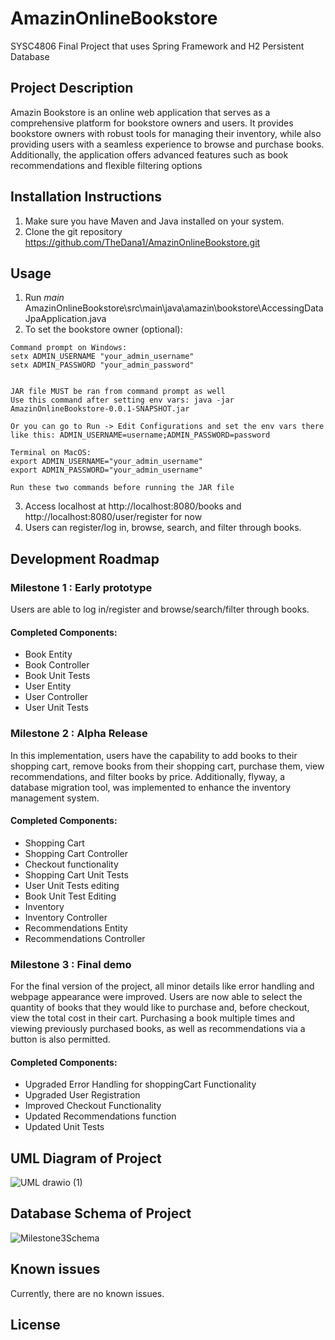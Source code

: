 # AmazinOnlineBookstore
SYSC4806 Final Project that uses Spring Framework and H2 Persistent Database 

## Project Description 
Amazin Bookstore is an online web application that serves as a comprehensive platform for bookstore owners and users. It provides bookstore owners with robust tools for managing their inventory, while also providing users with a seamless experience to browse and purchase books. Additionally, the application offers advanced features such as book recommendations and flexible filtering options

## Installation Instructions
1. Make sure you have Maven and Java installed on your system.
2. Clone the git repository https://github.com/TheDana1/AmazinOnlineBookstore.git 

## Usage
1. Run _main_ AmazinOnlineBookstore\src\main\java\amazin\bookstore\AccessingDataJpaApplication.java
2. To set the bookstore owner (optional):
 ```
Command prompt on Windows:
setx ADMIN_USERNAME "your_admin_username"
setx ADMIN_PASSWORD "your_admin_password"


JAR file MUST be ran from command prompt as well
Use this command after setting env vars: java -jar AmazinOnlineBookstore-0.0.1-SNAPSHOT.jar

Or you can go to Run -> Edit Configurations and set the env vars there
like this: ADMIN_USERNAME=username;ADMIN_PASSWORD=password

Terminal on MacOS:
export ADMIN_USERNAME="your_admin_username"
export ADMIN_PASSWORD="your_admin_username"

Run these two commands before running the JAR file
```
3. Access localhost at http://localhost:8080/books and http://localhost:8080/user/register for now
4. Users can register/log in, browse, search, and filter through books.

## Development Roadmap

### Milestone 1 : Early prototype

Users are able to log in/register and browse/search/filter through books.  

#### Completed Components:
* Book Entity
* Book Controller
* Book Unit Tests
* User Entity
* User Controller
* User Unit Tests

### Milestone 2 : Alpha Release

In this implementation, users have the capability to add books to their shopping cart, remove books from their shopping cart, purchase them, view recommendations, and filter books by price. Additionally, flyway, a database migration tool, was implemented to enhance the inventory management system.

#### Completed Components:
* Shopping Cart
* Shopping Cart Controller
* Checkout functionality 
* Shopping Cart Unit Tests
* User Unit Tests editing
* Book Unit Test Editing
* Inventory
* Inventory Controller
* Recommendations Entity
* Recommendations Controller

### Milestone 3 : Final demo
For the final version of the project, all minor details like error handling and webpage appearance were improved.
Users are now able to select the quantity of books that they would like to purchase and, before checkout, view the total cost in their cart.
Purchasing a book multiple times and viewing previously purchased books, as well as recommendations via a button is also permitted. 

#### Completed Components:
* Upgraded Error Handling for shoppingCart Functionality
* Upgraded User Registration
* Improved Checkout Functionality
* Updated Recommendations function
* Updated Unit Tests


## UML Diagram of Project 
![UML drawio (1)](https://github.com/TheDana1/AmazinOnlineBookstore/assets/78821595/6f6d85d9-5729-4c46-9209-7b5306fe991b)


## Database Schema of Project
![Milestone3Schema](https://github.com/TheDana1/AmazinOnlineBookstore/assets/44479056/0a93038b-8902-42fb-a0e1-7a3a7a847ac1)




## Known issues
Currently, there are no known issues.

## License

